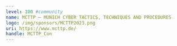 ```yaml
---
level: 100 #community
name: MCTTP – MUNICH CYBER TACTICS, TECHNIQUES AND PROCEDURES
logo: /img/sponsors/MCTTP2023.png
uri: https://www.mcttp.de/
handle: MCTTP_Con
---
```


